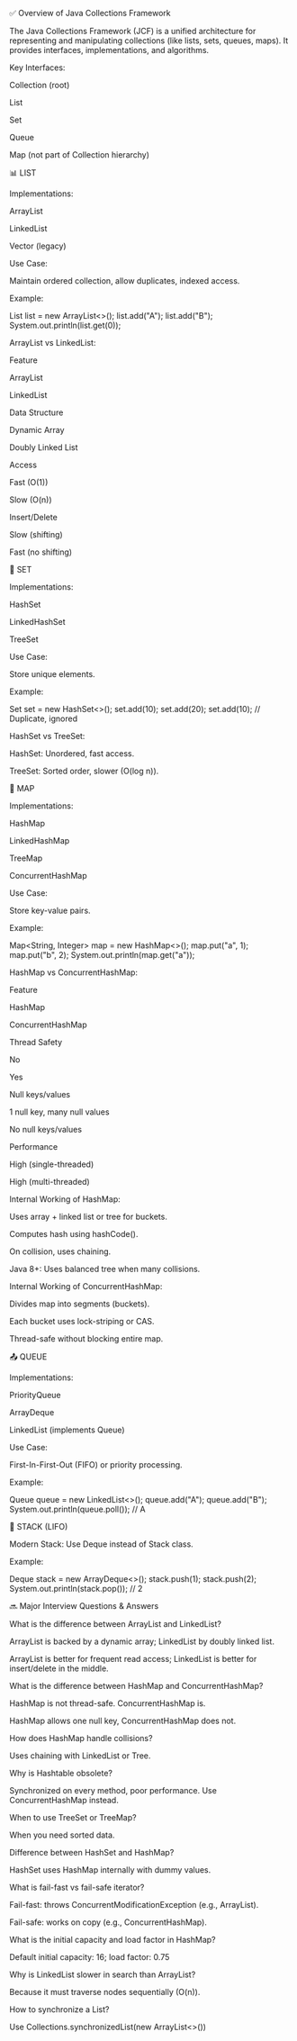 ✅ Overview of Java Collections Framework

The Java Collections Framework (JCF) is a unified architecture for representing and manipulating collections (like lists, sets, queues, maps). It provides interfaces, implementations, and algorithms.

Key Interfaces:

Collection (root)

List

Set

Queue

Map (not part of Collection hierarchy)

📊 LIST

Implementations:

ArrayList

LinkedList

Vector (legacy)

Use Case:

Maintain ordered collection, allow duplicates, indexed access.

Example:

List<String> list = new ArrayList<>();
list.add("A");
list.add("B");
System.out.println(list.get(0));

ArrayList vs LinkedList:

Feature

ArrayList

LinkedList

Data Structure

Dynamic Array

Doubly Linked List

Access

Fast (O(1))

Slow (O(n))

Insert/Delete

Slow (shifting)

Fast (no shifting)

📝 SET

Implementations:

HashSet

LinkedHashSet

TreeSet

Use Case:

Store unique elements.

Example:

Set<Integer> set = new HashSet<>();
set.add(10);
set.add(20);
set.add(10); // Duplicate, ignored

HashSet vs TreeSet:

HashSet: Unordered, fast access.

TreeSet: Sorted order, slower (O(log n)).

📆 MAP

Implementations:

HashMap

LinkedHashMap

TreeMap

ConcurrentHashMap

Use Case:

Store key-value pairs.

Example:

Map<String, Integer> map = new HashMap<>();
map.put("a", 1);
map.put("b", 2);
System.out.println(map.get("a"));

HashMap vs ConcurrentHashMap:

Feature

HashMap

ConcurrentHashMap

Thread Safety

No

Yes

Null keys/values

1 null key, many null values

No null keys/values

Performance

High (single-threaded)

High (multi-threaded)

Internal Working of HashMap:

Uses array + linked list or tree for buckets.

Computes hash using hashCode().

On collision, uses chaining.

Java 8+: Uses balanced tree when many collisions.

Internal Working of ConcurrentHashMap:

Divides map into segments (buckets).

Each bucket uses lock-striping or CAS.

Thread-safe without blocking entire map.

📤 QUEUE

Implementations:

PriorityQueue

ArrayDeque

LinkedList (implements Queue)

Use Case:

First-In-First-Out (FIFO) or priority processing.

Example:

Queue<String> queue = new LinkedList<>();
queue.add("A");
queue.add("B");
System.out.println(queue.poll()); // A

🔹 STACK (LIFO)

Modern Stack: Use Deque instead of Stack class.

Example:

Deque<Integer> stack = new ArrayDeque<>();
stack.push(1);
stack.push(2);
System.out.println(stack.pop()); // 2

🔜 Major Interview Questions & Answers

What is the difference between ArrayList and LinkedList?

ArrayList is backed by a dynamic array; LinkedList by doubly linked list.

ArrayList is better for frequent read access; LinkedList is better for insert/delete in the middle.

What is the difference between HashMap and ConcurrentHashMap?

HashMap is not thread-safe. ConcurrentHashMap is.

HashMap allows one null key, ConcurrentHashMap does not.

How does HashMap handle collisions?

Uses chaining with LinkedList or Tree.

Why is Hashtable obsolete?

Synchronized on every method, poor performance. Use ConcurrentHashMap instead.

When to use TreeSet or TreeMap?

When you need sorted data.

Difference between HashSet and HashMap?

HashSet uses HashMap internally with dummy values.

What is fail-fast vs fail-safe iterator?

Fail-fast: throws ConcurrentModificationException (e.g., ArrayList).

Fail-safe: works on copy (e.g., ConcurrentHashMap).

What is the initial capacity and load factor in HashMap?

Default initial capacity: 16; load factor: 0.75

Why is LinkedList slower in search than ArrayList?

Because it must traverse nodes sequentially (O(n)).

How to synchronize a List?

Use Collections.synchronizedList(new ArrayList<>())
